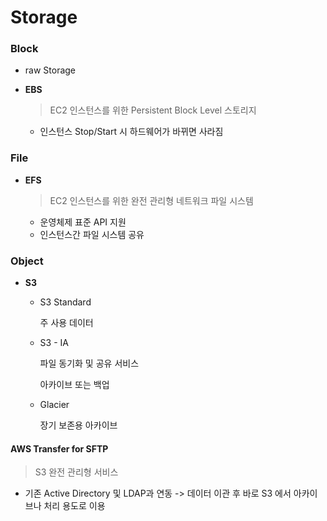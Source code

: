 # Storage

### Block

- raw Storage

- **EBS**

  > EC2 인스턴스를 위한 Persistent Block Level 스토리지

  - 인스턴스 Stop/Start 시 하드웨어가 바뀌면 사라짐

### File

- **EFS**

  > EC2 인스턴스를 위한 완전 관리형 네트워크 파일 시스템

  - 운영체제 표준 API 지원
  - 인스턴스간 파일 시스템 공유

### Object

- **S3**

  - S3 Standard

    주 사용 데이터

  - S3 - IA

    파일 동기화 및 공유 서비스

    아카이브 또는 백업

  - Glacier

    장기 보존용 아카이브

#### AWS Transfer for SFTP

> S3 완전 관리형 서비스

- 기존 Active Directory  및 LDAP과 연동 -> 데이터 이관 후 바로 S3 에서 아카이브나 처리 용도로 이용